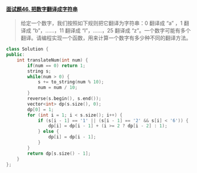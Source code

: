 #### [面试题46. 把数字翻译成字符串](https://leetcode-cn.com/problems/ba-shu-zi-fan-yi-cheng-zi-fu-chuan-lcof/)

> 给定一个数字，我们按照如下规则把它翻译为字符串：0 翻译成 “a” ，1 翻译成 “b”，……，11 翻译成 “l”，……，25 翻译成 “z”。一个数字可能有多个翻译。请编程实现一个函数，用来计算一个数字有多少种不同的翻译方法。
>

```c++
class Solution {
public:
    int translateNum(int num) {
        if(num == 0) return 1;
        string s;
        while(num > 0) {
            s += to_string(num % 10);
            num = num / 10;
        }
        reverse(s.begin(), s.end());
        vector<int> dp(s.size(), 0);
        dp[0] = 1;
        for (int i = 1; i < s.size(); i++) {
            if (s[i - 1] == '1' || (s[i - 1] == '2' && s[i] < '6')) {
                dp[i] = dp[i - 1] + (i >= 2 ? dp[i - 2] : 1);
            } else {
                dp[i] = dp[i - 1];
            }
        }
        return dp[s.size() - 1];
    }
};
```

